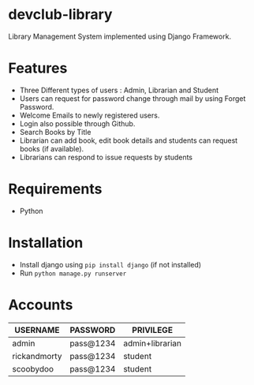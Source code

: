 # devclub-library
Library Management System implemented using Django Framework.

# Features
- Three Different types of users : Admin, Librarian and Student
- Users can request for password change through mail by using Forget Password.
- Welcome Emails to newly registered users.
- Login also possible through Github.
- Search Books by Title
- Librarian can add book, edit book details and students can request books (if available).
- Librarians can respond to issue requests by students

# Requirements
- Python

# Installation
- Install django using `pip install django` (if not installed)
- Run `python manage.py runserver`

# Accounts

| USERNAME | PASSWORD | PRIVILEGE |
| -------- | -------- | --------- |
| admin    |pass@1234 | admin+librarian | 
| rickandmorty |  pass@1234  | student |
| scoobydoo | pass@1234 | student |
